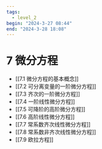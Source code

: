 ```yaml
---
tags:
  - level_2
begin: "2024-3-27 08:44"
end: "2024-3-28 18:08"
---
```


# 7 微分方程

- [[7.1 微分方程的基本概念]]
- [[7.2 可分离变量的一阶微分方程]]
- [[7.3  齐次的一阶微分方程]]
- [[7.4 一阶线性微分方程]]
- [[7.5 可降阶的高阶微分方程]]
- [[7.6 高阶线性微分方程]]
- [[7.7 常系数齐次线性微分方程]]
- [[7.8 常系数非齐次线性微分方程]]
- [[7.9 欧拉方程]]

